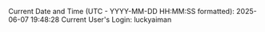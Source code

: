 Current Date and Time (UTC - YYYY-MM-DD HH:MM:SS formatted): 2025-06-07 19:48:28
Current User's Login: luckyaiman
